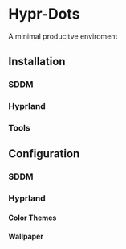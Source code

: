 # Hypr-Dots

A minimal producitve enviroment

## Installation

### SDDM

### Hyprland

### Tools

## Configuration

### SDDM

### Hyprland

#### Color Themes

#### Wallpaper
